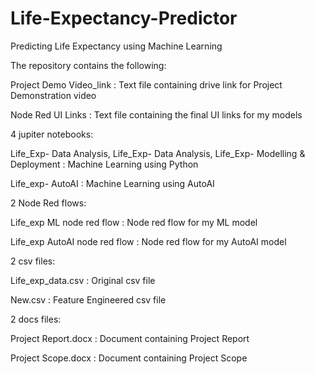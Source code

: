 # Life-Expectancy-Predictor
Predicting Life Expectancy using Machine Learning

The repository contains the following:

Project Demo Video_link : Text file containing drive link for Project Demonstration video

Node Red UI Links : Text file containing the final UI links for my models

4 jupiter notebooks:

 Life_Exp- Data Analysis, Life_Exp- Data Analysis, Life_Exp- Modelling & Deployment : Machine Learning using Python
 
 Life_exp- AutoAI : Machine Learning using AutoAI

2 Node Red flows:

 Life_exp ML node red flow : Node red flow for my ML model
 
 Life_exp AutoAI node red flow : Node red flow for my AutoAI model

2 csv files:

 Life_exp_data.csv : Original csv file
 
 New.csv : Feature Engineered csv file

2 docs files:

 Project Report.docx : Document containing Project Report
 
 Project Scope.docx : Document containing Project Scope
